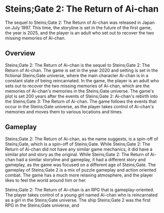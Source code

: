 # Steins;Gate 2: The Return of Ai-chan

The sequel to Steins;Gate 2: The Return of Ai-chan was released in Japan on July 1997. This time, the storyline is set in the future of the first game, the year is 2025, and the player is an adult who set out to recover the two missing memories of Ai-chan.

## Overview

Steins;Gate 2: The Return of Ai-chan is the sequel to Steins;Gate 2: The Return of Ai-chan. The game is set in the year 2020 and setting is set in the fictional Steins;Gate universe, where the main character Ai-chan is in a constant state of being reincarnated. In the game, the player is an adult who sets out to recover the two missing memories of Ai-chan, which are the memories of Ai-chan's memories in the Steins;Gate universe. The game's plot is set 200 years after the events of Steins;Gate 2: Ai-chan's rebirth into the Steins;Gate 3: The Return of Ai-chan. The game follows the events that occur in the Steins;Gate universe, as the player takes control of Ai-chan's memories and moves them to various locations and times.

## Gameplay

Steins;Gate 2: The Return of Ai-chan, as the name suggests, is a spin-off of Steins;Gate, which is a spin-off of Steins;Gate. While Steins;Gate 2: The Return of Ai-chan did not have any similar game mechanics, it did have a similar plot and story as the original. While Steins;Gate 2: The Return of Ai-chan had a similar storyline and gameplay, it had a different story and gameplay, as the game was focused on a different age of Steins;Gate. The gameplay of Steins;Gate 2 is a mix of puzzle gameplay and action oriented combat. The game has a much more relaxing atmosphere, and the player likes to feel the world around him or her.

Steins;Gate 2: The Return of Ai-chan is an RPG that is gameplay-oriented. The player takes control of a young girl named Ai-chan who is reincarnated as a girl in the Steins;Gate universe. The ship Steins;Gate 2 was the first RPG in the Steins;Gate universe, and